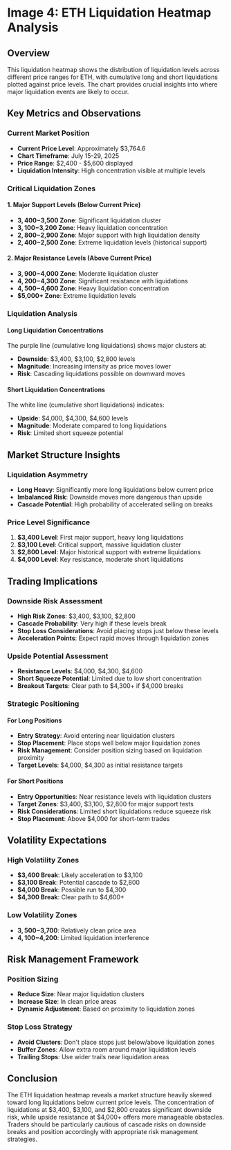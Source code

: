 # Image 4: ETH Liquidation Heatmap Analysis

## Overview
This liquidation heatmap shows the distribution of liquidation levels across different price ranges for ETH, with cumulative long and short liquidations plotted against price levels. The chart provides crucial insights into where major liquidation events are likely to occur.

## Key Metrics and Observations

### Current Market Position
- **Current Price Level**: Approximately $3,764.6
- **Chart Timeframe**: July 15-29, 2025
- **Price Range**: $2,400 - $5,600 displayed
- **Liquidation Intensity**: High concentration visible at multiple levels

### Critical Liquidation Zones

#### 1. Major Support Levels (Below Current Price)
- **$3,400-$3,500 Zone**: Significant liquidation cluster
- **$3,100-$3,200 Zone**: Heavy liquidation concentration
- **$2,800-$2,900 Zone**: Major support with high liquidation density
- **$2,400-$2,500 Zone**: Extreme liquidation levels (historical support)

#### 2. Major Resistance Levels (Above Current Price)
- **$3,900-$4,000 Zone**: Moderate liquidation cluster
- **$4,200-$4,300 Zone**: Significant resistance with liquidations
- **$4,500-$4,600 Zone**: Heavy liquidation concentration
- **$5,000+ Zone**: Extreme liquidation levels

### Liquidation Analysis

#### Long Liquidation Concentrations
The purple line (cumulative long liquidations) shows major clusters at:
- **Downside**: $3,400, $3,100, $2,800 levels
- **Magnitude**: Increasing intensity as price moves lower
- **Risk**: Cascading liquidations possible on downward moves

#### Short Liquidation Concentrations  
The white line (cumulative short liquidations) indicates:
- **Upside**: $4,000, $4,300, $4,600 levels
- **Magnitude**: Moderate compared to long liquidations
- **Risk**: Limited short squeeze potential

## Market Structure Insights

### Liquidation Asymmetry
- **Long Heavy**: Significantly more long liquidations below current price
- **Imbalanced Risk**: Downside moves more dangerous than upside
- **Cascade Potential**: High probability of accelerated selling on breaks

### Price Level Significance
1. **$3,400 Level**: First major support, heavy long liquidations
2. **$3,100 Level**: Critical support, massive liquidation cluster
3. **$2,800 Level**: Major historical support with extreme liquidations
4. **$4,000 Level**: Key resistance, moderate short liquidations

## Trading Implications

### Downside Risk Assessment
- **High Risk Zones**: $3,400, $3,100, $2,800
- **Cascade Probability**: Very high if these levels break
- **Stop Loss Considerations**: Avoid placing stops just below these levels
- **Acceleration Points**: Expect rapid moves through liquidation zones

### Upside Potential Assessment
- **Resistance Levels**: $4,000, $4,300, $4,600
- **Short Squeeze Potential**: Limited due to low short concentration
- **Breakout Targets**: Clear path to $4,300+ if $4,000 breaks

### Strategic Positioning

#### For Long Positions
- **Entry Strategy**: Avoid entering near liquidation clusters
- **Stop Placement**: Place stops well below major liquidation zones
- **Risk Management**: Consider position sizing based on liquidation proximity
- **Target Levels**: $4,000, $4,300 as initial resistance targets

#### For Short Positions
- **Entry Opportunities**: Near resistance levels with liquidation clusters
- **Target Zones**: $3,400, $3,100, $2,800 for major support tests
- **Risk Considerations**: Limited short liquidations reduce squeeze risk
- **Stop Placement**: Above $4,000 for short-term trades

## Volatility Expectations

### High Volatility Zones
- **$3,400 Break**: Likely acceleration to $3,100
- **$3,100 Break**: Potential cascade to $2,800
- **$4,000 Break**: Possible run to $4,300
- **$4,300 Break**: Clear path to $4,600+

### Low Volatility Zones
- **$3,500-$3,700**: Relatively clean price area
- **$4,100-$4,200**: Limited liquidation interference

## Risk Management Framework

### Position Sizing
- **Reduce Size**: Near major liquidation clusters
- **Increase Size**: In clean price areas
- **Dynamic Adjustment**: Based on proximity to liquidation zones

### Stop Loss Strategy
- **Avoid Clusters**: Don't place stops just below/above liquidation zones
- **Buffer Zones**: Allow extra room around major liquidation levels
- **Trailing Stops**: Use wider trails near liquidation areas

## Conclusion

The ETH liquidation heatmap reveals a market structure heavily skewed toward long liquidations below current price levels. The concentration of liquidations at $3,400, $3,100, and $2,800 creates significant downside risk, while upside resistance at $4,000+ offers more manageable obstacles. Traders should be particularly cautious of cascade risks on downside breaks and position accordingly with appropriate risk management strategies.

